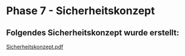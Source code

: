 # Phase 7 - Sicherheitskonzept

## Folgendes Sicherheitskonzept wurde erstellt:

[Sicherheitskonzept.pdf](/phase7/Sicherheitskonzept.pdf)